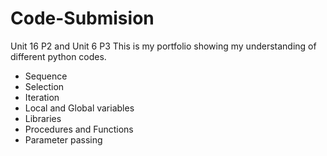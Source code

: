 # Code-Submision
Unit 16 P2  and Unit 6 P3  This is my portfolio showing my understanding of different python codes.
- Sequence
- Selection
- Iteration
- Local and Global variables
- Libraries
- Procedures and Functions
- Parameter passing
